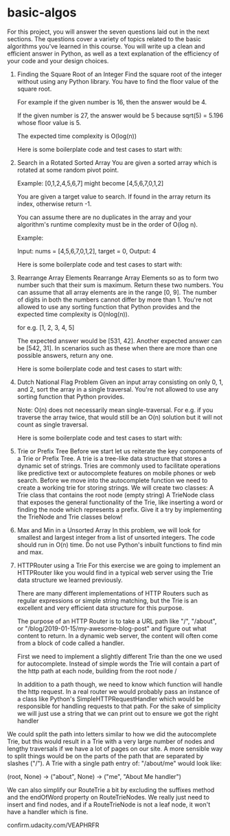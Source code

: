# basic-algos

For this project, you will answer the seven questions laid out in the next sections. The questions cover a variety of topics related to the basic algorithms you've learned in this course. You will write up a clean and efficient answer in Python, as well as a text explanation of the efficiency of your code and your design choices.


1. Finding the Square Root of an Integer
      Find the square root of the integer without using any Python library. You have to find the floor value of the square root.

      For example if the given number is 16, then the answer would be 4.

      If the given number is 27, the answer would be 5 because sqrt(5) = 5.196 whose floor value is 5.

      The expected time complexity is O(log(n))

      Here is some boilerplate code and test cases to start with:

2. Search in a Rotated Sorted Array
      You are given a sorted array which is rotated at some random pivot point.

      Example: [0,1,2,4,5,6,7] might become [4,5,6,7,0,1,2]

      You are given a target value to search. If found in the array return its index, otherwise return -1.

      You can assume there are no duplicates in the array and your algorithm's runtime complexity must be in the order of O(log n).

      Example:

      Input: nums = [4,5,6,7,0,1,2], target = 0, Output: 4

      Here is some boilerplate code and test cases to start with:

3. Rearrange Array Elements
      Rearrange Array Elements so as to form two number such that their sum is maximum. Return these two numbers. You can assume that all array elements are in the range [0, 9]. The number of digits in both the numbers cannot differ by more than 1. You're not allowed to use any sorting function that Python provides and the expected time complexity is O(nlog(n)).

      for e.g. [1, 2, 3, 4, 5]

      The expected answer would be [531, 42]. Another expected answer can be [542, 31]. In scenarios such as these when there are more than one possible answers, return any one.

      Here is some boilerplate code and test cases to start with:

4. Dutch National Flag Problem
      Given an input array consisting on only 0, 1, and 2, sort the array in a single traversal. You're not allowed to use any sorting function that Python provides.

      Note: O(n) does not necessarily mean single-traversal. For e.g. if you traverse the array twice, that would still be an O(n) solution but it will not count as single traversal.

      Here is some boilerplate code and test cases to start with:

5. Trie or Prefix Tree
      Before we start let us reiterate the key components of a Trie or Prefix Tree. A trie is a tree-like data structure that stores a dynamic set of strings. Tries are commonly used to facilitate operations like predictive text or autocomplete features on mobile phones or web search.
      Before we move into the autocomplete function we need to create a working trie for storing strings. We will create two classes:
      A Trie class that contains the root node (empty string)
      A TrieNode class that exposes the general functionality of the Trie, like inserting a word or finding the node which represents a prefix.
      Give it a try by implementing the TrieNode and Trie classes below!

6. Max and Min in a Unsorted Array
      In this problem, we will look for smallest and largest integer from a list of unsorted integers. The code should run in O(n) time. Do not use Python's inbuilt functions to find min and max.

7. HTTPRouter using a Trie
      For this exercise we are going to implement an HTTPRouter like you would find in a typical web server using the Trie data structure we learned previously.

      There are many different implementations of HTTP Routers such as regular expressions or simple string matching, but the Trie is an excellent and very efficient data structure for this purpose.

      The purpose of an HTTP Router is to take a URL path like "/", "/about", or "/blog/2019-01-15/my-awesome-blog-post" and figure out what content to return. In a dynamic web server, the content will often come from a block of code called a handler.

      First we need to implement a slightly different Trie than the one we used for autocomplete. Instead of simple words the Trie will contain a part of the http path at each node, building from the root node /

      In addition to a path though, we need to know which function will handle the http request. In a real router we would probably pass an instance of a class like Python's SimpleHTTPRequestHandler which would be responsible for handling requests to that path. For the sake of simplicity we will just use a string that we can print out to ensure we got the right handler

We could split the path into letters similar to how we did the autocomplete Trie, but this would result in a Trie with a very large number of nodes and lengthy traversals if we have a lot of pages on our site. A more sensible way to split things would be on the parts of the path that are separated by slashes ("/"). A Trie with a single path entry of: "/about/me" would look like:

(root, None) -> ("about", None) -> ("me", "About Me handler")

We can also simplify our RouteTrie a bit by excluding the suffixes method and the endOfWord property on RouteTrieNodes. We really just need to insert and find nodes, and if a RouteTrieNode is not a leaf node, it won't have a handler which is fine.




confirm.udacity.com/VEAPHRFR
